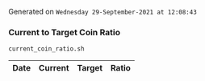 Generated on `Wednesday 29-September-2021 at 12:08:43`

### Current to Target Coin Ratio
`current_coin_ratio.sh`

Date|Current|Target|Ratio
---|---|---|---
